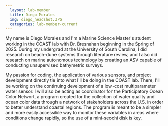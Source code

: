 ```yaml
---
  layout: lab-member
  title: Diego Morales
  img: diego_headshot.JPG
  categories: lab-member-current
---
```


My name is Diego Morales and I'm a Marine Science Master's student working in the COAST lab with Dr. Bresnahan beginning in the Spring of 2025. During my undergrad at the University of South Carolina, I did research on beach-dune systems through literature review, and I also did research on marine autonomous technology by creating an ASV capable of conducting unsupervised bathymetric surveys.

My passion for coding, the application of various sensors, and project development directly tie into what I'll be doing in the COAST lab. There, I'll be working on the continuing development of a low-cost multiparameter water sensor. I will also be acting as coordinator for the Participatory Ocean Color Networt, a program created for the collection of water quality and ocean color data through a network of stakeholders across the U.S. in order to better understand coastal regions. The program is meant to be a simpler and more easily accessible way to monitor these variables in areas where conditions change rapidly, so the use of a mini-secchi disk is key.
